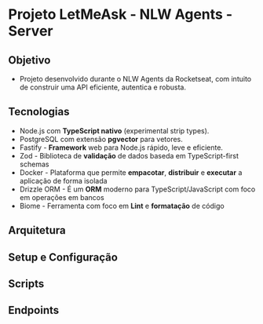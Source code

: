 # Projeto LetMeAsk - NLW Agents - Server

## Objetivo

- Projeto desenvolvido durante o NLW Agents da Rocketseat, com intuito de construir uma API eficiente, autentica e robusta.

## Tecnologias

- Node.js com **TypeScript nativo** (experimental strip types).
- PostgreSQL com extensão **pgvector** para vetores.
- Fastify - **Framework** web para Node.js rápido, leve e eficiente.
- Zod - Biblioteca de **validação** de dados baseda em TypeScript-first schemas
- Docker - Plataforma que permite **empacotar**, **distribuir** e **executar** a aplicação de forma isolada
- Drizzle ORM - É um **ORM** moderno para TypeScript/JavaScript com foco em operações em bancos
- Biome - Ferramenta com foco em **Lint** e **formatação** de código

## Arquitetura

## Setup e Configuração

## Scripts

## Endpoints
